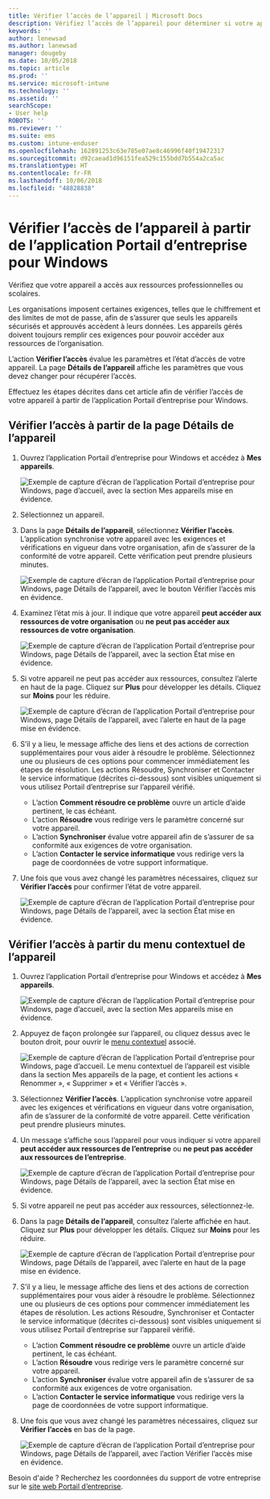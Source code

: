 ```yaml
---
title: Vérifier l’accès de l’appareil | Microsoft Docs
description: Vérifiez l’accès de l’appareil pour déterminer si votre appareil est conforme aux exigences de l’organisation, et s’il peut accéder aux ressources professionnelles ou scolaires.
keywords: ''
author: lenewsad
ms.author: lanewsad
manager: dougeby
ms.date: 10/05/2018
ms.topic: article
ms.prod: ''
ms.service: microsoft-intune
ms.technology: ''
ms.assetid: ''
searchScope:
- User help
ROBOTS: ''
ms.reviewer: ''
ms.suite: ems
ms.custom: intune-enduser
ms.openlocfilehash: 162891253c63e785e07ae8c46996f40f19472317
ms.sourcegitcommit: d92caead1d96151fea529c155bdd7b554a2ca5ac
ms.translationtype: HT
ms.contentlocale: fr-FR
ms.lasthandoff: 10/06/2018
ms.locfileid: "48828838"
---
```

# <a name="check-access-from-company-portal-app-for-windows"></a>Vérifier l’accès de l’appareil à partir de l’application Portail d’entreprise pour Windows

Vérifiez que votre appareil a accès aux ressources professionnelles ou scolaires. 

Les organisations imposent certaines exigences, telles que le chiffrement et des limites de mot de passe, afin de s’assurer que seuls les appareils sécurisés et approuvés accèdent à leurs données. Les appareils gérés doivent toujours remplir ces exigences pour pouvoir accéder aux ressources de l’organisation.

L’action **Vérifier l’accès** évalue les paramètres et l’état d’accès de votre appareil. La page **Détails de l’appareil** affiche les paramètres que vous devez changer pour récupérer l’accès. 

Effectuez les étapes décrites dans cet article afin de vérifier l’accès de votre appareil à partir de l’application Portail d’entreprise pour Windows.  

## <a name="check-access-from-device-details-page"></a>Vérifier l’accès à partir de la page Détails de l’appareil  
1. Ouvrez l’application Portail d’entreprise pour Windows et accédez à **Mes appareils**.  

    ![Exemple de capture d’écran de l’application Portail d’entreprise pour Windows, page d’accueil, avec la section Mes appareils mise en évidence.](./media/1809_CheckAccess_Context_Select_Device.png)  
2. Sélectionnez un appareil.  
3. Dans la page **Détails de l’appareil**, sélectionnez **Vérifier l’accès**. L’application synchronise votre appareil avec les exigences et vérifications en vigueur dans votre organisation, afin de s’assurer de la conformité de votre appareil. Cette vérification peut prendre plusieurs minutes.  

    ![Exemple de capture d’écran de l’application Portail d’entreprise pour Windows, page Détails de l’appareil, avec le bouton Vérifier l’accès mis en évidence.](./media/1809_CheckAccess_Checking_Status.png) 

4. Examinez l’état mis à jour. Il indique que votre appareil **peut accéder aux ressources de votre organisation** ou **ne peut pas accéder aux ressources de votre organisation**.  

   ![Exemple de capture d’écran de l’application Portail d’entreprise pour Windows, page Détails de l’appareil, avec la section État mise en évidence.](./media/1809_CheckAccess_Device_details_status1.png)  
   
5. Si votre appareil ne peut pas accéder aux ressources, consultez l’alerte en haut de la page. Cliquez sur **Plus** pour développer les détails. Cliquez sur **Moins** pour les réduire.  

    ![Exemple de capture d’écran de l’application Portail d’entreprise pour Windows, page Détails de l’appareil, avec l’alerte en haut de la page mise en évidence.](./media/1809_CheckAccess_Device_details_alert1.png)  

6. S’il y a lieu, le message affiche des liens et des actions de correction supplémentaires pour vous aider à résoudre le problème. Sélectionnez une ou plusieurs de ces options pour commencer immédiatement les étapes de résolution. Les actions Résoudre, Synchroniser et Contacter le service informatique (décrites ci-dessous) sont visibles uniquement si vous utilisez Portail d’entreprise sur l’appareil vérifié.  

     * L’action **Comment résoudre ce problème** ouvre un article d’aide pertinent, le cas échéant.  
     * L’action **Résoudre** vous redirige vers le paramètre concerné sur votre appareil.  
     * L’action **Synchroniser** évalue votre appareil afin de s’assurer de sa conformité aux exigences de votre organisation.  
     * L’action **Contacter le service informatique** vous redirige vers la page de coordonnées de votre support informatique.   
 
6. Une fois que vous avez changé les paramètres nécessaires, cliquez sur **Vérifier l’accès** pour confirmer l’état de votre appareil.  

    ![Exemple de capture d’écran de l’application Portail d’entreprise pour Windows, page Détails de l’appareil, avec la section État mise en évidence.](./media/1809_CheckAccess_Device_details_status1.png)  

## <a name="check-access-from-device-context-menu"></a>Vérifier l’accès à partir du menu contextuel de l’appareil  
1. Ouvrez l’application Portail d’entreprise pour Windows et accédez à **Mes appareils**.  

    ![Exemple de capture d’écran de l’application Portail d’entreprise pour Windows, page d’accueil, avec la section Mes appareils mise en évidence.](./media/1809_CheckAccess_Context_Select_Device.png)  

2. Appuyez de façon prolongée sur l’appareil, ou cliquez dessus avec le bouton droit, pour ouvrir le [menu contextuel](https://docs.microsoft.com//windows/uwp/design/controls-and-patterns/menus) associé.  

    ![Exemple de capture d’écran de l’application Portail d’entreprise pour Windows, page d’accueil. Le menu contextuel de l’appareil est visible dans la section **Mes appareils** de la page, et contient les actions « Renommer », « Supprimer » et « Vérifier l’accès ».](./media/1809_DeviceContextMenu_Windows_CP.png)  
3. Sélectionnez **Vérifier l’accès**. L’application synchronise votre appareil avec les exigences et vérifications en vigueur dans votre organisation, afin de s’assurer de la conformité de votre appareil. Cette vérification peut prendre plusieurs minutes.  
 
4. Un message s’affiche sous l’appareil pour vous indiquer si votre appareil **peut accéder aux ressources de l’entreprise** ou **ne peut pas accéder aux ressources de l’entreprise**. 

    ![Exemple de capture d’écran de l’application Portail d’entreprise pour Windows, page Détails de l’appareil, avec la section État mise en évidence.](./media/1809_CheckAccess_Context_Menu_Alert2.png) 

5. Si votre appareil ne peut pas accéder aux ressources, sélectionnez-le.  
6. Dans la page **Détails de l’appareil**, consultez l’alerte affichée en haut. Cliquez sur **Plus** pour développer les détails. Cliquez sur **Moins** pour les réduire.  

    ![Exemple de capture d’écran de l’application Portail d’entreprise pour Windows, page Détails de l’appareil, avec l’alerte en haut de la page mise en évidence.](./media/1809_CheckAccess_Device_details_alert1.png)  

6. S’il y a lieu, le message affiche des liens et des actions de correction supplémentaires pour vous aider à résoudre le problème. Sélectionnez une ou plusieurs de ces options pour commencer immédiatement les étapes de résolution. Les actions Résoudre, Synchroniser et Contacter le service informatique (décrites ci-dessous) sont visibles uniquement si vous utilisez Portail d’entreprise sur l’appareil vérifié.  

     * L’action **Comment résoudre ce problème** ouvre un article d’aide pertinent, le cas échéant.  
     * L’action **Résoudre** vous redirige vers le paramètre concerné sur votre appareil.  
     * L’action **Synchroniser** évalue votre appareil afin de s’assurer de sa conformité aux exigences de votre organisation.  
     * L’action **Contacter le service informatique** vous redirige vers la page de coordonnées de votre support informatique.    

7. Une fois que vous avez changé les paramètres nécessaires, cliquez sur **Vérifier l’accès** en bas de la page.  

    ![Exemple de capture d’écran de l’application Portail d’entreprise pour Windows, page Détails de l’appareil, avec l’action Vérifier l’accès mise en évidence.](./media/1809_CheckAccess_Device_details_button.png) 


Besoin d'aide ? Recherchez les coordonnées du support de votre entreprise sur le [site web Portail d’entreprise](https://go.microsoft.com/fwlink/?linkid=2010980).
